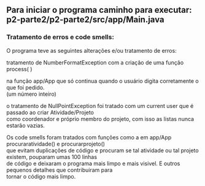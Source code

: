 <h2>Para iniciar o programa caminho para executar:
<div>p2-parte2/p2-parte2/src/app/Main.java</h2>
  <h3>Tratamento de erros e code smells:</h3>
  <div> O programa teve as seguintes alterações e/ou tratamento de erros:
    <div><p> tratamento de NumberFormatException com a criação de uma função process( )
      <div> na função app/App que só continua quando o usuário digita corretamente o que foi pedido.
        <div>(um número inteiro)</p>
        <p><div> o tratamento de NullPointException foi tratado com um current user que é passado ao criar Atividade/Projeto
          <div> como coordenador e próprio membro do projeto, com isso as listas nunca estarão vazias.</p>
            <p><div> Os code smells foram tratados com funções como a em app/App procuraratividade() e procurarprojeto()
              <div> que evitam duplicações de código e procuram se tal atividade ou tal projeto existem, pouparam umas 100 linhas
                <div> de código e deixaram o programa mais limpo e mais visivel. E outros pequenos detalhes que contribuiram para
                  <div> tornar o código mais limpo.</p>
